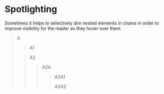 ﻿# Spotlighting

Sometimes it helps to selectively dim nested elements in chains in order to improve visibility for the reader as they hover over them.

<blockquote>
A
<blockquote>A1</blockquote>
<blockquote>
A2

<blockquote>
	A2A
	<blockquote>A2A1</blockquote>
	<blockquote>A2A2</blockquote>
</blockquote>

</blockquote>

</blockquote>

<style>
@media screen {
	/* :not(:hover) > blockquote:not(:hover), */
  blockquote:hover blockquote:not(:hover) {
		opacity: 0.5;
	}
}
</style>
